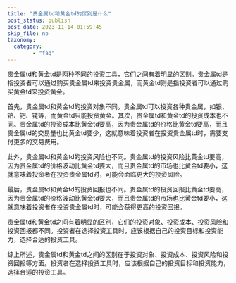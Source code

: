 ```yaml
---
title: "贵金属td和黄金td的区别是什么"
post_status: publish
post_date: 2023-11-14 01:59:45
skip_file: no
taxonomy:
  category:
        - "faq"
---
```


贵金属td和黄金td是两种不同的投资工具，它们之间有着明显的区别。贵金属td是指投资者可以通过购买贵金属td来投资贵金属，而黄金td则是指投资者可以通过购买黄金td来投资黄金。

首先，贵金属td和黄金td的投资对象不同。贵金属td可以投资各种贵金属，如银、铂、钯、铑等，而黄金td只能投资黄金。其次，贵金属td和黄金td的投资成本也不同。贵金属td的投资成本比黄金td要高，因为贵金属td的价格比黄金td要高，而且贵金属td的交易量也比黄金td要少，这就意味着投资者在投资贵金属td时，需要支付更多的交易费用。

此外，贵金属td和黄金td的投资风险也不同。贵金属td的投资风险比黄金td要高，因为贵金属td的价格波动比黄金td要大，而且贵金属td的市场也比黄金td要小，这就意味着投资者在投资贵金属td时，可能会面临更大的投资风险。

最后，贵金属td和黄金td的投资回报也不同。贵金属td的投资回报比黄金td要高，因为贵金属td的价格波动比黄金td要大，而且贵金属td的市场也比黄金td要小，这就意味着投资者在投资贵金属td时，可能会获得更高的投资回报。

贵金属td和黄金td之间有着明显的区别，它们的投资对象、投资成本、投资风险和投资回报都不同。投资者在选择投资工具时，应该根据自己的投资目标和投资能力，选择合适的投资工具。

综上所述，贵金属td和黄金td之间的区别在于投资对象、投资成本、投资风险和投资回报等方面。投资者在选择投资工具时，应该根据自己的投资目标和投资能力，选择合适的投资工具。
